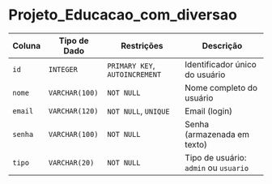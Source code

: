﻿# Projeto_Educacao_com_diversao


| Coluna  | Tipo de Dado   | Restrições                     | Descrição                             |
| ------- | -------------- | ------------------------------ | ------------------------------------- |
| `id`    | `INTEGER`      | `PRIMARY KEY`, `AUTOINCREMENT` | Identificador único do usuário        |
| `nome`  | `VARCHAR(100)` | `NOT NULL`                     | Nome completo do usuário              |
| `email` | `VARCHAR(120)` | `NOT NULL`, `UNIQUE`           | Email (login)                         |
| `senha` | `VARCHAR(100)` | `NOT NULL`                     | Senha (armazenada em texto)           |
| `tipo`  | `VARCHAR(20)`  | `NOT NULL`                     | Tipo de usuário: `admin` ou `usuario` |
